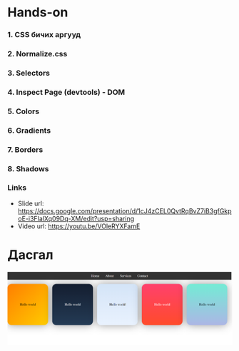 # Hands-on

### 1. CSS бичих аргууд

### 2. Normalize.css

### 3. Selectors

### 4. Inspect Page (devtools) - DOM

### 5. Colors

### 6. Gradients

### 7. Borders

### 8. Shadows

### Links

- Slide url: https://docs.google.com/presentation/d/1cJ4zCEL0QvtRqBvZ7iB3gfGkpoE-i3FIalXq09Dq-XM/edit?usp=sharing
- Video url: https://youtu.be/VOleRYXFamE

# Дасгал

![Alt text](image.png)
